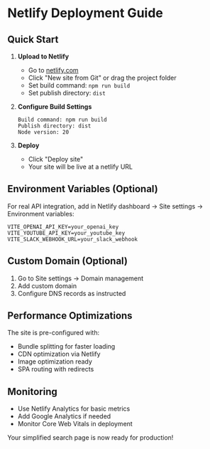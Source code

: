 # Netlify Deployment Guide

## Quick Start

1. **Upload to Netlify**
   - Go to [netlify.com](https://netlify.com)
   - Click "New site from Git" or drag the project folder
   - Set build command: `npm run build`
   - Set publish directory: `dist`

2. **Configure Build Settings**
   ```
   Build command: npm run build
   Publish directory: dist
   Node version: 20
   ```

3. **Deploy**
   - Click "Deploy site"
   - Your site will be live at a netlify URL

## Environment Variables (Optional)

For real API integration, add in Netlify dashboard → Site settings → Environment variables:

```
VITE_OPENAI_API_KEY=your_openai_key
VITE_YOUTUBE_API_KEY=your_youtube_key  
VITE_SLACK_WEBHOOK_URL=your_slack_webhook
```

## Custom Domain (Optional)

1. Go to Site settings → Domain management
2. Add custom domain
3. Configure DNS records as instructed

## Performance Optimizations

The site is pre-configured with:
- Bundle splitting for faster loading
- CDN optimization via Netlify
- Image optimization ready
- SPA routing with redirects

## Monitoring

- Use Netlify Analytics for basic metrics
- Add Google Analytics if needed
- Monitor Core Web Vitals in deployment

Your simplified search page is now ready for production!